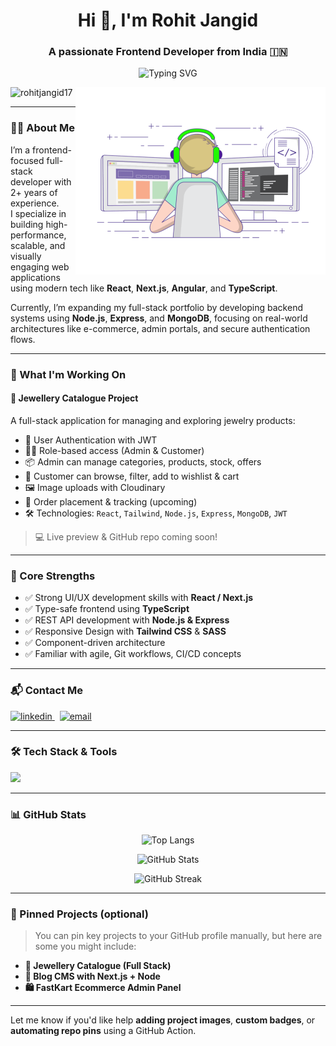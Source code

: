 <h1 align="center">Hi 👋, I'm Rohit Jangid</h1>
<h3 align="center">A passionate Frontend Developer from India 🇮🇳</h3>

<p align="center">
  <img src="https://readme-typing-svg.herokuapp.com?font=Fira+Code&duration=3000&pause=1000&center=true&width=435&lines=React+%7C+Next.js+%7C+Angular+%7C+Node.js;Passionate+about+UI%2FUX+%26+Performance;Open+to+Freelance+%26+Full-time+Opportunities" alt="Typing SVG" />
</p>

<img align="right" src="https://raw.githubusercontent.com/devSouvik/devSouvik/master/gif3.gif" width="400"/>

<p align="left"> 
  <img src="https://komarev.com/ghpvc/?username=rohitjangid17&label=Profile%20views&color=0e75b6&style=flat" alt="rohitjangid17" /> 
</p>

---

### 👨‍💻 About Me

I’m a frontend-focused full-stack developer with 2+ years of experience.  
I specialize in building high-performance, scalable, and visually engaging web applications using modern tech like **React**, **Next.js**, **Angular**, and **TypeScript**.

Currently, I’m expanding my full-stack portfolio by developing backend systems using **Node.js**, **Express**, and **MongoDB**, focusing on real-world architectures like e-commerce, admin portals, and secure authentication flows.

---

### 🚀 What I'm Working On

#### 💍 Jewellery Catalogue Project

A full-stack application for managing and exploring jewelry products:

- 🔐 User Authentication with JWT
- 🧑‍💼 Role-based access (Admin & Customer)
- 📦 Admin can manage categories, products, stock, offers
- 🛒 Customer can browse, filter, add to wishlist & cart
- 🖼 Image uploads with Cloudinary
- 🧾 Order placement & tracking (upcoming)
- 🛠️ Technologies: `React`, `Tailwind`, `Node.js`, `Express`, `MongoDB`, `JWT`

> 💻 Live preview & GitHub repo coming soon!

---

### 🧠 Core Strengths

- ✅ Strong UI/UX development skills with **React / Next.js**
- ✅ Type-safe frontend using **TypeScript**
- ✅ REST API development with **Node.js & Express**
- ✅ Responsive Design with **Tailwind CSS** & **SASS**
- ✅ Component-driven architecture
- ✅ Familiar with agile, Git workflows, CI/CD concepts

---

### 📬 Contact Me

<p align="left">
  <a href="https://www.linkedin.com/in/frontend-rohit-jangid/" target="_blank">
    <img src="https://skillicons.dev/icons?i=linkedin" alt="linkedin" />
  </a>
  &nbsp;
  <a href="mailto:jangidrohit817@gmail.com">
    <img src="https://img.shields.io/badge/Email-Gmail-red?style=flat-square&logo=gmail&logoColor=white" alt="email" />
  </a>
</p>

---

### 🛠 Tech Stack & Tools

<p align="left">
  <img src="https://skillicons.dev/icons?i=html,css,js,ts,react,nextjs,angular,nodejs,express,mongodb,redux,tailwind,bootstrap,sass,nginx,firebase,git,vscode" />
</p>

---

### 📊 GitHub Stats

<p align="center">
  <img src="https://github-readme-stats.vercel.app/api/top-langs/?username=rohitjangid17&layout=compact&theme=tokyonight" alt="Top Langs"/>
</p>

<p align="center">
  <img src="https://github-readme-stats.vercel.app/api?username=rohitjangid17&show_icons=true&locale=en&theme=tokyonight" alt="GitHub Stats" />
</p>

<p align="center">
  <img src="https://github-readme-streak-stats.herokuapp.com/?user=rohitjangid17&theme=tokyonight" alt="GitHub Streak" />
</p>

---

### 📌 Pinned Projects (optional)

> You can pin key projects to your GitHub profile manually, but here are some you might include:
- **🏬 Jewellery Catalogue (Full Stack)**
- **📝 Blog CMS with Next.js + Node**
- **🛍 FastKart Ecommerce Admin Panel**

---

Let me know if you'd like help **adding project images**, **custom badges**, or **automating repo pins** using a GitHub Action.
